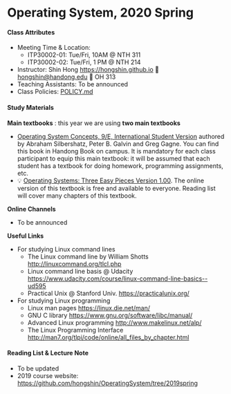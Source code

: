 # Operating System, 2020 Spring

#### Class Attributes ####

* Meeting Time & Location: 
  * ITP30002-01: Tue/Fri, 10AM @ NTH 311
  * ITP30002-02: Tue/Fri, 1 PM @ NTH 214
* Instructor: Shin Hong https://hongshin.github.io :e-mail: hongshin@handong.edu :door: OH 313
* Teaching Assistants: To be announced
* Class Policies: [POLICY.md](https://github.com/hongshin/OperatingSystem/blob/master/POLICY.md)

#### Study Materials

**Main textbooks** : this year we are using **two main textbooks**

* [Operating System Concepts, 9/E, International Student Version](http://www.kyobobook.co.kr/product/detailViewEng.laf?ejkGb=ENG&mallGb=ENG&barcode=9781118093757&orderClick=LAG&Kc=) authored by Abraham Silbershatz, Peter B. Galvin and Greg Gagne. You can find this book in Handong Book on campus. It is mandatory for each class participant to equip this main textbook: it will be assumed that each student has a textbook for doing homework, programming assignments, etc.
* :bulb: [Operating Systems: Three Easy Pieces Version 1.00](http://pages.cs.wisc.edu/~remzi/OSTEP/). The online version of this textbook is free and available to everyone. ​Reading list will cover many chapters of this textbook.

**Online Channels**

* To be announced

**Useful Links**

- For studying Linux command lines
  - The Linux command line by William Shotts http://linuxcommand.org/tlcl.php
  - Linux command line basis @ Udacity https://www.udacity.com/course/linux-command-line-basics--ud595
  - Practical Unix @ Stanford Univ. https://practicalunix.org/
- For studying Linux programming
  - Linux man pages https://linux.die.net/man/
  - GNU C library https://www.gnu.org/software/libc/manual/
  - Advanced Linux programming http://www.makelinux.net/alp/
  - The Linux Programming Interface http://man7.org/tlpi/code/online/all_files_by_chapter.html

#### Reading List & Lecture Note 

* To be updated
* 2019 course website: https://github.com/hongshin/OperatingSystem/tree/2019spring





